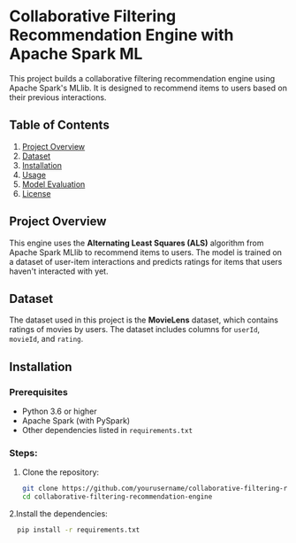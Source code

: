 # Collaborative Filtering Recommendation Engine with Apache Spark ML

This project builds a collaborative filtering recommendation engine using Apache Spark's MLlib. It is designed to recommend items to users based on their previous interactions.

## Table of Contents
1. [Project Overview](#project-overview)
2. [Dataset](#dataset)
3. [Installation](#installation)
4. [Usage](#usage)
5. [Model Evaluation](#model-evaluation)
6. [License](#license)

## Project Overview
This engine uses the **Alternating Least Squares (ALS)** algorithm from Apache Spark MLlib to recommend items to users. The model is trained on a dataset of user-item interactions and predicts ratings for items that users haven't interacted with yet.

## Dataset
The dataset used in this project is the **MovieLens** dataset, which contains ratings of movies by users. The dataset includes columns for `userId`, `movieId`, and `rating`.

## Installation

### Prerequisites
- Python 3.6 or higher
- Apache Spark (with PySpark)
- Other dependencies listed in `requirements.txt`

### Steps:
1. Clone the repository:
   ```bash
   git clone https://github.com/yourusername/collaborative-filtering-recommendation-engine.git
   cd collaborative-filtering-recommendation-engine
2.Install the dependencies:
 ```bash
   pip install -r requirements.txt
 ```

